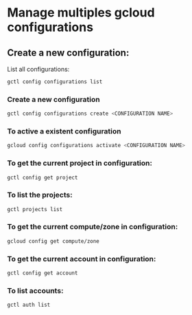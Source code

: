 # Manage multiples gcloud configurations

## Create a new configuration:

List all configurations:
```bash
gctl config configurations list
```

### Create a new configuration
```bash
gctl config configurations create <CONFIGURATION NAME>
```

### To active a existent configuration
```bash
gcloud config configurations activate <CONFIGURATION NAME>
```
### To get the current project in configuration:
```bash
gctl config get project
```

### To list the projects:
```bash
gctl projects list
```

### To get the current compute/zone in configuration:
```bash
gcloud config get compute/zone
```

### To get the current **account** in configuration:
```bash
gctl config get account
```

### To list accounts:
```bash
gctl auth list
```